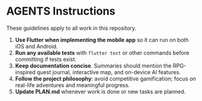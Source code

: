 # AGENTS Instructions

These guidelines apply to all work in this repository.

1. **Use Flutter when implementing the mobile app** so it can run on both iOS and Android.
2. **Run any available tests** with `flutter test` or other commands before committing if tests exist.
3. **Keep documentation concise**. Summaries should mention the RPG-inspired quest journal, interactive map, and on-device AI features.
4. **Follow the project philosophy**: avoid competitive gamification; focus on real-life adventures and meaningful progress.
5. **Update PLAN.md** whenever work is done or new tasks are planned.
